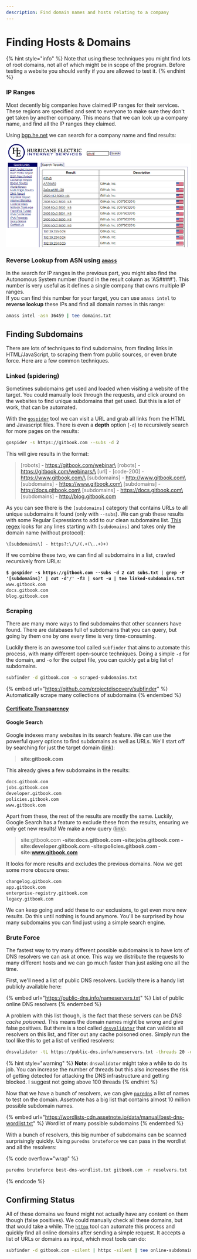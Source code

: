 ```yaml
---
description: Find domain names and hosts relating to a company
---
```


# Finding Hosts & Domains

{% hint style="info" %}
Note that using these techniques you might find lots of root domains, not all of which might be in scope of the program. Before testing a website you should verify if you are allowed to test it.
{% endhint %}

### IP Ranges

Most decently big companies have claimed IP ranges for their services. These regions are specified and sent to everyone to make sure they don't get taken by another company. This means that we can look up a company name, and find all the IP ranges they claimed.&#x20;

Using [bgp.he.net](https://bgp.he.net/) we can search for a company name and find results:

![BGP search for GitHub showing IP ranges](<../../.gitbook/assets/image (4) (1).png>)

### Reverse Lookup from ASN using [`amass`](https://github.com/OWASP/Amass)

In the search for IP ranges in the previous part, you might also find the Autonomous System number (found in the result column as 'AS####'). This number is very useful as it defines a single company that owns multiple IP ranges. \
If you can find this number for your target, you can use `amass intel` to **reverse lookup** these IPs and find all domain names in this range:

```bash
amass intel -asn 36459 | tee domains.txt
```

## Finding Subdomains

There are lots of techniques to find subdomains, from finding links in HTML/JavaScript, to scraping them from public sources, or even brute force. Here are a few common techniques.

### Linked (spidering)

Sometimes subdomains get used and loaded when visiting a website of the target. You could manually look through the requests, and click around on the websites to find unique subdomains that get used. But this is a lot of work, that can be automated.&#x20;

With the [`gospider`](https://github.com/jaeles-project/gospider) tool we can visit a URL and grab all links from the HTML and Javascript files. There is even a **depth** option (`-d`) to recursively search for more pages on the results:

```bash
gospider -s https://gitbook.com --subs -d 2
```

This will give results in the format:

> \[robots] - https://gitbook.com/webinar\
> \[robots] - https://gitbook.com/webinars/\
> \[url] - \[code-200] - https://www.gitbook.com/\
> \[subdomains] - http://www.gitbook.com\
> \[subdomains] - https://www.gitbook.com\
> \[subdomains] - http://docs.gitbook.com\
> \[subdomains] - https://docs.gitbook.com\
> \[subdomains] - http://blog.gitbook.com

As you can see there is the `[subdomains]` category that contains URLs to all unique subdomains it found (only with `--subs`). We can grab these results with some Regular Expressions to add to our clean subdomains list. [This regex](https://regexr.com/6g2ch) looks for any lines starting with `[subdomains]` and takes only the domain name (without protocol):

```regex
\[subdomains\] - https?:\/\/(.+(\..+)+)
```

If we combine these two, we can find all subdomains in a list, crawled recursively from URLs:

<pre class="language-shell-session" data-overflow="wrap"><code class="lang-shell-session"><strong>$ gospider -s https://gitbook.com --subs -d 2 cat subs.txt | grep -F '[subdomains]' | cut -d'/' -f3 | sort -u | tee linked-subdomains.txt
</strong>www.gitbook.com
docs.gitbook.com
blog.gitbook.com
</code></pre>

### Scraping

There are many more ways to find subdomains that other scanners have found. There are databases full of subdomains that you can query, but going by them one by one every time is very time-consuming.&#x20;

Luckily there is an awesome tool called `subfinder` that aims to automate this process, with many different open-source techniques. Doing a simple `-d` for the domain, and `-o` for the output file, you can quickly get a big list of subdomains.

```bash
subfinder -d gitbook.com -o scraped-subdomains.txt
```

{% embed url="https://github.com/projectdiscovery/subfinder" %}
Automatically scrape many collections of subdomains
{% endembed %}

#### [Certificate Transparency](osint.md#certificate-transparency)

#### Google Search

Google indexes many websites in its search feature. We can use the powerful query options to find subdomains as well as URLs. We'll start off by searching for just the target domain ([link](https://www.google.com/search?q=site%3Agitbook.com)):

> **site:gitbook.com**

This already gives a few subdomains in the results:

```
docs.gitbook.com
jobs.gitbook.com
developer.gitbook.com
policies.gitbook.com
www.gitbook.com
```

Apart from these, the rest of the results are mostly the same. Luckily, Google Search has a feature to exclude these from the results, ensuring we only get new results! We make a new query ([link](https://www.google.com/search?q=site%3Agitbook.com+-site%3Adocs.gitbook.com+-site%3Ajobs.gitbook.com+-site%3Adeveloper.gitbook.com+-site%3Apolicies.gitbook.com+-site%3Awww.gitbook.com)):

> site:gitbook.com **-site:docs.gitbook.com -site:jobs.gitbook.com -site:developer.gitbook.com -site:policies.gitbook.com -site:www.gitbook.com**

It looks for more results and excludes the previous domains. Now we get some more obscure ones:

```
changelog.gitbook.com
app.gitbook.com
enterprise-registry.gitbook.com
legacy.gitbook.com
```

We can keep going and add these to our exclusions, to get even more new results. Do this until nothing is found anymore. You'll be surprised by how many subdomains you can find just using a simple search engine.&#x20;

### Brute Force

The fastest way to try many different possible subdomains is to have lots of DNS resolvers we can ask at once. This way we distribute the requests to many different hosts and we can go much faster than just asking one all the time.&#x20;

First, we'll need a list of public DNS resolvers. Luckily there is a handy list publicly available here:

{% embed url="https://public-dns.info/nameservers.txt" %}
List of public online DNS resolvers
{% endembed %}

A problem with this list though, is the fact that these servers can be _DNS cache poisoned_. This means the domain names might be wrong and give false positives. But there is a tool called [`dnsvalidator`](https://github.com/vortexau/dnsvalidator) that can validate all resolvers on this list, and filter out any cache poisoned ones. Simply run the tool like this to get a list of verified resolvers:

```bash
dnsvalidator -tL https://public-dns.info/nameservers.txt -threads 20 -o resolvers.txt
```

{% hint style="warning" %}
**Note**: `dnsvalidator` might take a while to do its job. You can increase the number of threads but this also increases the risk of getting detected for attacking the DNS infrastructure and getting blocked. I suggest not going above 100 threads
{% endhint %}

Now that we have a bunch of resolvers, we can give [`puredns`](https://github.com/d3mondev/puredns) a list of names to test on the domain. Assetnote has a big list that contains almost 10 million possible subdomain names.&#x20;

{% embed url="https://wordlists-cdn.assetnote.io/data/manual/best-dns-wordlist.txt" %}
Wordlist of many possible subdomains
{% endembed %}

With a bunch of resolvers, this big number of subdomains can be scanned surprisingly quickly. Using `puredns bruteforce` we can pass in the wordlist and all the resolvers:

{% code overflow="wrap" %}
```bash
puredns bruteforce best-dns-wordlist.txt gitbook.com -r resolvers.txt -w brute-subdomains.txt
```
{% endcode %}

## Confirming Status

All of these domains we found might not actually have any content on them though (false positives). We could manually check all these domains, but that would take a while. The [`httpx`](https://github.com/projectdiscovery/httpx) tool can automate this process and quickly find all online domains after sending a simple request. It accepts a list of URLs or domains as input, which most tools can do:

```bash
subfinder -d gitbook.com -silent | httpx -silent | tee online-subdomains.txt
```
